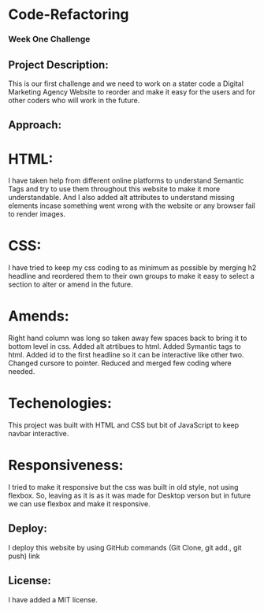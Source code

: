 # Code-Refactoring

### Week One Challenge

## Project Description:

This is our first challenge and we need to work on a stater code a Digital Marketing Agency Website to reorder and make it easy for the users and for other coders who will work in the future.


## Approach:

# HTML:
I have taken help from different online platforms to understand Semantic Tags and try to use them throughout this website to make it more understandable. And I also added alt attributes to understand missing elements incase something went wrong with the website or any browser fail to render images. 


# CSS:
I have tried to keep my css coding to as minimum as possible by merging h2 headline and reordered them to their own groups to make it easy to select a section to alter or amend in the future. 


# Amends:
Right hand column was long so taken away few spaces back to bring it to bottom level in css. 
Added alt atrtibues to html.
Added Symantic tags to html.
Added id to the first headline so it can be interactive like other two.
Changed cursore to pointer.
Reduced and merged few coding where needed.


# Techenologies:
This project was built with HTML and CSS but bit of JavaScript to keep navbar interactive.


# Responsiveness:
I tried to make it responsive but the css was built in old style, not using flexbox. So, leaving as it is as it was made for Desktop verson but in future we can use flexbox and make it responsive.


## Deploy:
I deploy this website by using GitHub commands (Git Clone, git add., git push) link


## License:
I have added a MIT license.